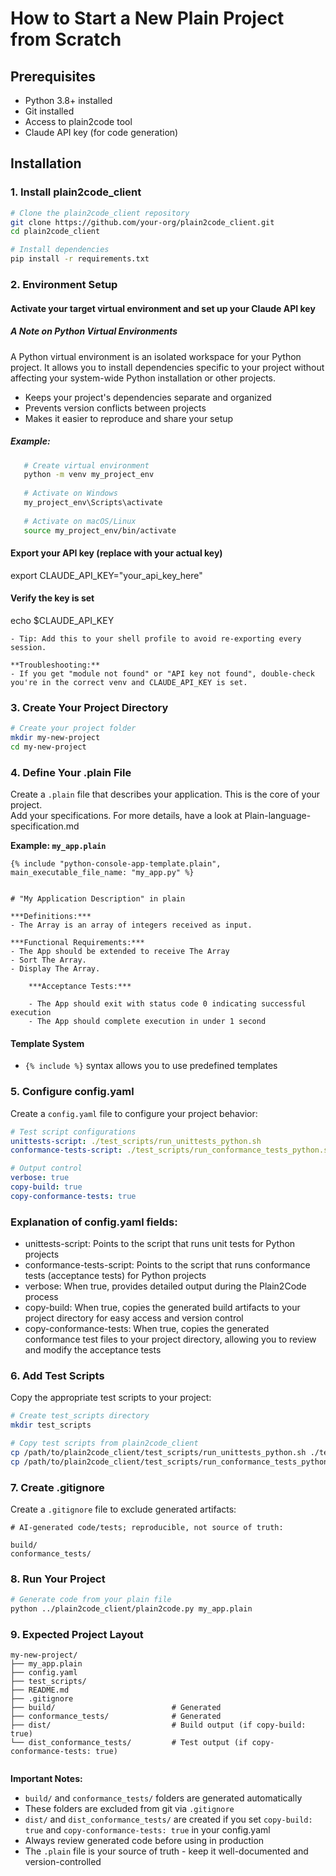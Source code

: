 # How to Start a New Plain Project from Scratch

## Prerequisites

- Python 3.8+ installed
- Git installed
- Access to plain2code tool
- Claude API key (for code generation)

## Installation

### 1. Install plain2code_client

```bash
# Clone the plain2code_client repository
git clone https://github.com/your-org/plain2code_client.git
cd plain2code_client

# Install dependencies
pip install -r requirements.txt

```

### 2. Environment Setup

#### Activate your target virtual environment and set up your Claude API key

##### A Note on Python Virtual Environments
A Python virtual environment is an isolated workspace for your Python project. It allows you to install dependencies specific to your project without affecting your system-wide Python installation or other projects.

- Keeps your project's dependencies separate and organized
- Prevents version conflicts between projects
- Makes it easier to reproduce and share your setup

##### Example:
```bash
   # Create virtual environment
   python -m venv my_project_env
   
   # Activate on Windows
   my_project_env\Scripts\activate
   
   # Activate on macOS/Linux
   source my_project_env/bin/activate
```
#### Export your API key (replace with your actual key)
export CLAUDE_API_KEY="your_api_key_here"

#### Verify the key is set
echo $CLAUDE_API_KEY
```
- Tip: Add this to your shell profile to avoid re-exporting every session.

**Troubleshooting:**
- If you get "module not found" or "API key not found", double-check you're in the correct venv and CLAUDE_API_KEY is set.
```

### 3. Create Your Project Directory

```bash
# Create your project folder
mkdir my-new-project 
cd my-new-project
```

### 4. Define Your .plain File

Create a `.plain` file that describes your application. This is the core of your project.  
Add your specifications. For more details, have a look at Plain-language-specification.md

**Example: `my_app.plain`**
```plain
{% include "python-console-app-template.plain", main_executable_file_name: "my_app.py" %}


# "My Application Description" in plain

***Definitions:***
- The Array is an array of integers received as input.

***Functional Requirements:***
- The App should be extended to receive The Array
- Sort The Array.
- Display The Array.

    ***Acceptance Tests:***

    - The App should exit with status code 0 indicating successful execution
    - The App should complete execution in under 1 second
```

#### Template System
- `{% include %}` syntax allows you to use predefined templates

### 5. Configure config.yaml

Create a `config.yaml` file to configure your project behavior:

```yaml
# Test script configurations
unittests-script: ./test_scripts/run_unittests_python.sh
conformance-tests-script: ./test_scripts/run_conformance_tests_python.sh

# Output control
verbose: true
copy-build: true
copy-conformance-tests: true
```
### Explanation of config.yaml fields:
- unittests-script: Points to the script that runs unit tests for Python projects
- conformance-tests-script: Points to the script that runs conformance tests (acceptance tests) for Python projects
- verbose: When true, provides detailed output during the Plain2Code process
- copy-build: When true, copies the generated build artifacts to your project directory for easy access and version control
- copy-conformance-tests: When true, copies the generated conformance test files to your project directory, allowing you to review and modify the acceptance tests


### 6. Add Test Scripts

Copy the appropriate test scripts to your project:

```bash
# Create test_scripts directory
mkdir test_scripts

# Copy test scripts from plain2code_client
cp /path/to/plain2code_client/test_scripts/run_unittests_python.sh ./test_scripts/
cp /path/to/plain2code_client/test_scripts/run_conformance_tests_python.sh ./test_scripts/

```

### 7. Create .gitignore

Create a `.gitignore` file to exclude generated artifacts:

```gitignore
# AI-generated code/tests; reproducible, not source of truth:

build/
conformance_tests/
```

### 8. Run Your Project

```bash
# Generate code from your plain file
python ../plain2code_client/plain2code.py my_app.plain


```

### 9. Expected Project Layout

```
my-new-project/
├── my_app.plain                   
├── config.yaml                     
├── test_scripts/                  
├── README.md                     
├── .gitignore                      
├── build/                          # Generated
├── conformance_tests/              # Generated
├── dist/                           # Build output (if copy-build: true)
└── dist_conformance_tests/         # Test output (if copy-conformance-tests: true)
  
```

**Important Notes:**
- `build/` and `conformance_tests/` folders are generated automatically
- These folders are excluded from git via `.gitignore`
- `dist/` and `dist_conformance_tests/` are created if you set `copy-build: true` and `copy-conformance-tests: true` in your config.yaml
- Always review generated code before using in production
- The `.plain` file is your source of truth - keep it well-documented and version-controlled
